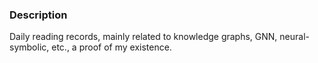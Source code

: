 ### Description

Daily reading records, mainly related to knowledge graphs, GNN, neural-symbolic, etc., a proof of my existence. 
